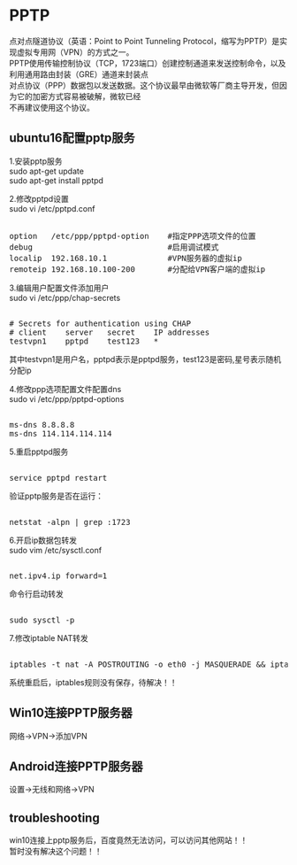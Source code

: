 # PPTP      
点对点隧道协议（英语：Point to Point Tunneling Protocol，缩写为PPTP）是实现虚拟专用网（VPN）的方式之一。      
PPTP使用传输控制协议（TCP，1723端口）创建控制通道来发送控制命令，以及利用通用路由封装（GRE）通道来封装点      
对点协议（PPP）数据包以发送数据。这个协议最早由微软等厂商主导开发，但因为它的加密方式容易被破解，微软已经      
不再建议使用这个协议。      
      
## ubuntu16配置pptp服务      
1.安装pptp服务      
sudo apt-get update       
sudo apt-get install pptpd      
      
      
2.修改pptpd设置      
sudo vi /etc/pptpd.conf      
      
<pre>      
option   /etc/ppp/pptpd-option    #指定PPP选项文件的位置      
debug                             #启用调试模式      
localip  192.168.10.1             #VPN服务器的虚拟ip      
remoteip 192.168.10.100-200       #分配给VPN客户端的虚拟ip      
</pre>      
      
3.编辑用户配置文件添加用户      
sudo vi /etc/ppp/chap-secrets      
    
<pre>      
# Secrets for authentication using CHAP      
# client    server   secret    IP addresses      
testvpn1    pptpd    test123   *      
</pre>      
其中testvpn1是用户名，pptpd表示是pptpd服务，test123是密码,星号表示随机分配ip      
      
4.修改ppp选项配置文件配置dns      
sudo vi /etc/ppp/pptpd-options      
    
<pre>      
ms-dns 8.8.8.8      
ms-dns 114.114.114.114      
</pre>      
      
5.重启pptpd服务      
<pre>      
service pptpd restart      
</pre>      
      
验证pptp服务是否在运行：      
<pre>      
netstat -alpn | grep :1723      
</pre>      
    
6.开启ip数据包转发    
sudo vim /etc/sysctl.conf     
    
<pre>    
net.ipv4.ip_forward=1    
</pre>    
命令行启动转发    
<pre>    
sudo sysctl -p    
</pre>    
      
7.修改iptable NAT转发      
<pre>      
iptables -t nat -A POSTROUTING -o eth0 -j MASQUERADE && iptables-save      
</pre>      
系统重启后，iptables规则没有保存，待解决！！
      
  
## Win10连接PPTP服务器  
网络->VPN->添加VPN  
  
## Android连接PPTP服务器  
设置->无线和网络->VPN  
      
## troubleshooting
win10连接上pptp服务后，百度竟然无法访问，可以访问其他网站！！      
暂时没有解决这个问题！！      
